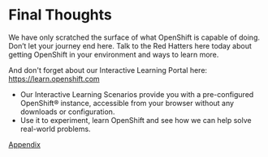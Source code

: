 # Final Thoughts

We have only scratched the surface of what OpenShift is capable of doing. Don’t let your journey end here. Talk to the Red Hatters here today about getting OpenShift in your environment and ways to learn more. 

And don't forget about our Interactive Learning Portal here: https://learn.openshift.com
* Our Interactive Learning Scenarios provide you with a pre-configured OpenShift® instance, accessible from your browser without any downloads or configuration.
* Use it to experiment, learn OpenShift and see how we can help solve real-world problems.

[Appendix](11-appendix.md)

